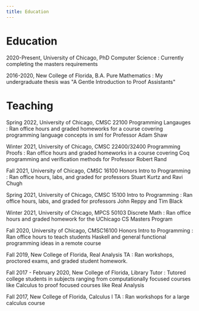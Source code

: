 ```yaml
---
title: Education
---
```


# Education
2020-Present, University of Chicago, PhD Computer Science
: Currently completing the masters requirements

2016-2020, New College of Florida, B.A. Pure Mathematics
: My undergraduate thesis was "A Gentle Introduction to Proof Assistants"

# Teaching

Spring 2022, University of Chicago, CMSC 22100 Programming Langauges
: Ran office hours and graded homeworks for a course covering programming language concepts in sml for Professor Adam Shaw



Winter 2021, University of Chicago, CMSC 22400/32400 Programming Proofs
: Ran office hours and graded homeworks in a course covering Coq programming and verification methods for Professor Robert Rand

Fall 2021, University of Chicago, CMSC 16100 Honors Intro to Programming
: Ran office hours, labs, and graded for professors Stuart Kurtz and Ravi Chugh

Spring 2021, University of Chicago, CMSC 15100 Intro to Programming
: Ran office hours, labs, and graded for professors John Reppy and Tim Black

Winter 2021, University of Chicago, MPCS 50103 Discrete Math
: Ran office hours and graded homework for the UChicago CS Masters Program

Fall 2020, University of Chicago, CMSC16100 Honors Intro to Programming
: Ran office hours to teach students Haskell and general functional programming ideas in a remote course

Fall 2019, New College of Florida, Real Analysis TA
: Ran workshops, proctored exams, and graded student homework.

Fall 2017 - February 2020, New College of Florida, Library Tutor
: Tutored college students in subjects ranging from computationally focused courses like Calculus to proof focused courses like Real Analysis

Fall 2017, New College of Florida, Calculus I TA
: Ran workshops for a large calculus course

